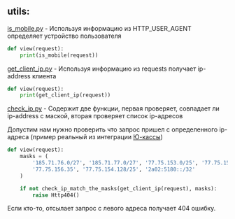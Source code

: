 ## utils:

[is_mobile.py](is_mobile.py) - Используя информацию из HTTP_USER_AGENT определяет устройство пользователя
```python
def view(request):
    print(is_mobile(request))
```
[get_client_ip.py](get_client_ip.py) - Используя информацию из requests получает ip-address клиента
```python
def view(request):
    print(get_client_ip(request))
```
[check_ip.py](check_ip.py) - Содержит две функции, первая проверяет, совпадает ли ip-address с маской, вторая проверяет список ip-адресов

Допустим нам нужно проверить что запрос пришел с определенного ip-адреса (пример реальный из интеграции [Ю-кассы](https://yookassa.ru/developers/using-api/webhooks?ysclid=lv1ivds39j386472263#ip))
```python
def view(request):
    masks = (
        '185.71.76.0/27', '185.71.77.0/27', '77.75.153.0/25', '77.75.156.11',
        '77.75.156.35', '77.75.154.128/25', '2a02:5180::/32'
    )

    if not check_ip_match_the_masks(get_client_ip(request), masks):
        raise Http404()
```
Если кто-то, отсылает запрос с левого адреса получает 404 ошибку.